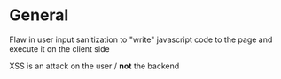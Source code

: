 # General
Flaw in user input sanitization to "write" javascript code to the page and execute it on the client side

XSS is an attack on the user / **not** the backend

